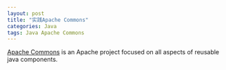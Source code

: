 ```yaml
---
layout: post
title: "实践Apache Commons"
categories: Java
tags: Java Apache Commons
---
```


[Apache Commons](http://commons.apache.org/) is an Apache project focused on all aspects of reusable java components. 